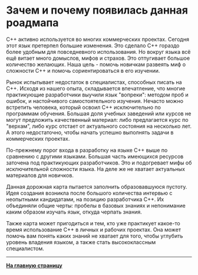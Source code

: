# Зачем и почему появилась данная роадмапа

C++ активно используется во многих коммерческих проектах. Сегодня этот язык претерпел большие изменения. Это сделало C++ гораздо более удобным для повседневного использования. Но вокруг языка всё ещё витает много домыслов, мифов и страхов. Это отпугивает большое количество желающих. Наша цель - помочь новичкам развеять миф о сложности C++ и помочь сориентироваться в его изучении.

Рынок испытывает недостаток в специалистах, способных писать на C++. Исходя из нашего опыта, складывается впечатление, что многие практикующие разработчики выучили язык "вопреки": методом проб и ошибок, и настойчивого самостоятельного изучения. Нечасто можно встретить человека, который освоил C++ исключительно по программам обучения. Большая доля учебных заведений или курсов не могут предложить качественный материал: либо предлагается курс по "верхам", либо курс отстает от актуального состояния на несколько лет. А этого недостаточно, чтобы начать успешно выполнять задачи в коммерческих проектах.

По-прежнему порог входа в разработку на языке C++ выше по сравнению с другими языками. Большая часть имеющихся ресурсов заточена под практикующих разработчиков. Это и подогревает мифы об исключительной сложности языка. На деле же не хватает актуальных материалов для новичков.

Данная дорожная карта пытается заполнить образовавшуюся пустоту. Идея создания возникла после большого количества интервью с неопытными кандидатами, на позицию разработчика C++. Их объединяли общие черты: пробелы в базовых знаниях и непонимание каким образом изучать язык, откуда черпать знания.

Также карта может пригодиться и тем, кто уже практикует какое-то время использование C++ в личных и рабочих проектах. Она может помочь вам понять каких знаний не хватает для того, чтобы углубить уровень владения языком, а также стать высококлассным специалистом.

---

[**На главную страницу**](README.md)